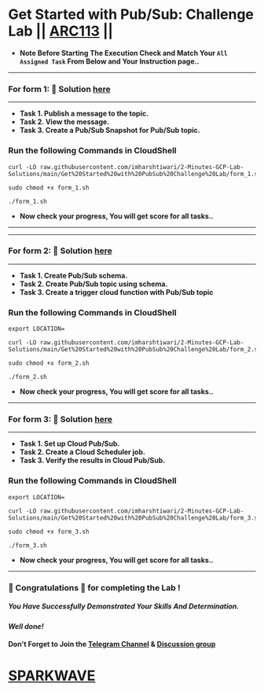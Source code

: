 # Get Started with Pub/Sub: Challenge Lab || [ARC113](https://www.cloudskillsboost.google/focuses/105165?parent=catalog) ||

* **Note Before Starting The Execution Check and Match Your `All Assigned Task` From Below and Your Instruction page..**
---

### For form 1: 🔑 Solution [here](https://youtu.be/pm_D4G_2ryg)
---

* **Task 1. Publish a message to the topic.**
* **Task 2. View the message.**
* **Task 3. Create a Pub/Sub Snapshot for Pub/Sub topic.**

### Run the following Commands in CloudShell

```
curl -LO raw.githubusercontent.com/imharshtiwari/2-Minutes-GCP-Lab-Solutions/main/Get%20Started%20with%20PubSub%20Challenge%20Lab/form_1.sh

sudo chmod +x form_1.sh

./form_1.sh
```

* **Now check your progress, You will get score for all tasks..**
---
---

### For form 2: 🔑 Solution [here](https://www.youtube.com/@sparkwave.01)
---

* **Task 1. Create Pub/Sub schema.**
* **Task 2. Create Pub/Sub topic using schema.**
* **Task 3. Create a trigger cloud function with Pub/Sub topic**

### Run the following Commands in CloudShell

```
export LOCATION=
```
```
curl -LO raw.githubusercontent.com/imharshtiwari/2-Minutes-GCP-Lab-Solutions/main/Get%20Started%20with%20PubSub%20Challenge%20Lab/form_2.sh

sudo chmod +x form_2.sh

./form_2.sh
```

* **Now check your progress, You will get score for all tasks..**
---

### For form 3: 🔑 Solution [here](https://www.youtube.com/@sparkwave.01)
---

* **Task 1. Set up Cloud Pub/Sub.**
* **Task 2. Create a Cloud Scheduler job.**
* **Task 3. Verify the results in Cloud Pub/Sub.**

### Run the following Commands in CloudShell

```
export LOCATION=
```
```
curl -LO raw.githubusercontent.com/imharshtiwari/2-Minutes-GCP-Lab-Solutions/main/Get%20Started%20with%20PubSub%20Challenge%20Lab/form_3.sh

sudo chmod +x form_3.sh

./form_3.sh
```

* **Now check your progress, You will get score for all tasks..**
---

### 🐼 Congratulations 🎉 for completing the Lab !

##### *You Have Successfully Demonstrated Your Skills And Determination.*

#### *Well done!*

#### Don't Forget to Join the [Telegram Channel](https://t.me/sparkwave.01) & [Discussion group](https://t.me/sparkwave.01chats)

# [SPARKWAVE](https://www.youtube.com/@sparkwave.01)
